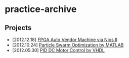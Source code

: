 # practice-archive

## Projects
- [2012.12.18] [FPGA Auto Vendor Machine via Nios II](./auto_vender_machine/software/AutoSeller/)
- [2012.10.24] [Particle Swarm Optimization by MATLAB](./pso_two_dimension/)
- [2012.05.30] [PID DC Motor Control by VHDL](./pid_dc_motor_control/)